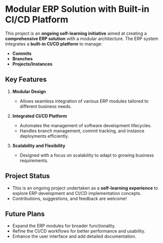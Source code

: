 # Modular ERP Solution with Built-in CI/CD Platform  

This project is an **ongoing self-learning initiative** aimed at creating a **comprehensive ERP solution** with a modular architecture. The ERP system integrates a **built-in CI/CD platform** to manage:  

- **Commits**  
- **Branches**  
- **Projects/Instances**  

## Key Features  
1. **Modular Design**  
   - Allows seamless integration of various ERP modules tailored to different business needs.  

2. **Integrated CI/CD Platform**  
   - Automates the management of software development lifecycles.  
   - Handles branch management, commit tracking, and instance deployments efficiently.  

3. **Scalability and Flexibility**  
   - Designed with a focus on scalability to adapt to growing business requirements.  

## Project Status  
- This is an ongoing project undertaken as a **self-learning experience** to explore ERP development and CI/CD implementation concepts.  
- Contributions, suggestions, and feedback are welcome!  

## Future Plans  
- Expand the ERP modules for broader functionality.  
- Refine the CI/CD workflows for better performance and usability.  
- Enhance the user interface and add detailed documentation.  
